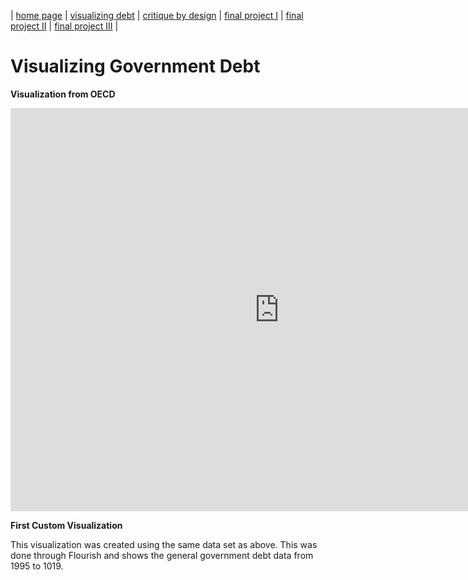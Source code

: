 | [home page](https://cmustudent.github.io/tswd-portfolio-templates/) | [visualizing debt](visualizing-government-debt) | [critique by design](critique-by-design) | [final project I](final-project-part-one) | [final project II](final-project-part-two) | [final project III](final-project-part-three) |

# Visualizing Government Debt

**Visualization from OECD**

<iframe src="https://data.oecd.org/chart/6Y5b" width="860" height="645" style="border: 0" mozallowfullscreen="true" webkitallowfullscreen="true" allowfullscreen="true"><a href="https://data.oecd.org/chart/6Y5b" target="_blank">OECD Chart: General government debt, Total, % of GDP, Annual, 2013</a></iframe>



**First Custom Visualization**

This visualization was created using the same data set as above. This was done through Flourish and shows the general government debt data from 1995 to 1019. 

<div class="flourish-embed flourish-chart" data-src="visualisation/12598295"><script src="https://public.flourish.studio/resources/embed.js"></script></div>
